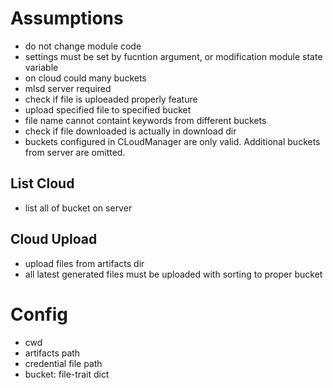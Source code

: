 # Assumptions
- do not change module code
- settings must be set by fucntion argument, or modification module state variable
- on cloud could many buckets 
- mlsd server required
- check if file is uploeaded properly feature
- upload specified file to specified bucket
- file name cannot containt keywords from different buckets
- check if file downloaded is actually in download dir
- buckets configured in CLoudManager are only valid. Additional buckets from server are omitted.

## List Cloud
- list all of bucket on server

## Cloud Upload
- upload files from artifacts dir
- all latest generated files must be uploaded with sorting to proper bucket

# Config
- cwd
- artifacts path
- credential file path
- bucket: file-trait dict


